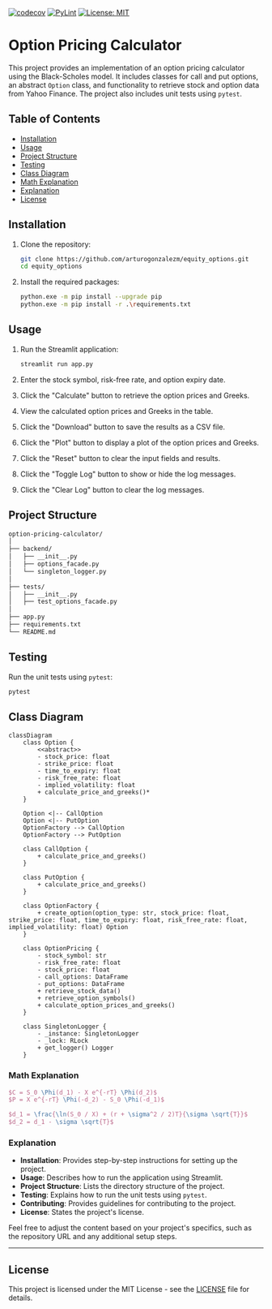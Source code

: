 [![codecov](https://codecov.io/gh/arturogonzalezm/equity_options/graph/badge.svg?token=YEtCcH8NcL)](https://codecov.io/gh/arturogonzalezm/equity_options)
[![PyLint](https://github.com/arturogonzalezm/equity_options/actions/workflows/workflow.yml/badge.svg)](https://github.com/arturogonzalezm/equity_options/actions/workflows/workflow.yml)
[![License: MIT](https://img.shields.io/badge/License-MIT-purple.svg)](https://opensource.org/licenses/MIT)

# Option Pricing Calculator

This project provides an implementation of an option pricing calculator using the Black-Scholes model. It includes classes for call and put options, an abstract `Option` class, and functionality to retrieve stock and option data from Yahoo Finance. The project also includes unit tests using `pytest`.

## Table of Contents

- [Installation](#installation)
- [Usage](#usage)
- [Project Structure](#project-structure)
- [Testing](#testing)
- [Class Diagram](#class-diagram)
- [Math Explanation](#math-explanation)
- [Explanation](#explanation)
- [License](#license)

## Installation

1. Clone the repository:
   ```sh
   git clone https://github.com/arturogonzalezm/equity_options.git
   cd equity_options
    ```
   
2. Install the required packages:

    ```sh
    python.exe -m pip install --upgrade pip
    python.exe -m pip install -r .\requirements.txt
    ```
   
## Usage

1. Run the Streamlit application:
   ```sh
   streamlit run app.py
   ```
   
2. Enter the stock symbol, risk-free rate, and option expiry date.
3. Click the "Calculate" button to retrieve the option prices and Greeks.
4. View the calculated option prices and Greeks in the table.
5. Click the "Download" button to save the results as a CSV file.
6. Click the "Plot" button to display a plot of the option prices and Greeks.
7. Click the "Reset" button to clear the input fields and results.
8. Click the "Toggle Log" button to show or hide the log messages.
9. Click the "Clear Log" button to clear the log messages.

## Project Structure

```sh
option-pricing-calculator/
│
├── backend/
│   ├── __init__.py
│   ├── options_facade.py
│   └── singleton_logger.py
│
├── tests/
│   ├── __init__.py
│   ├── test_options_facade.py
│
├── app.py
├── requirements.txt
└── README.md
```

## Testing

Run the unit tests using `pytest`:

```sh
pytest
```

## Class Diagram

```mermaid
classDiagram
    class Option {
        <<abstract>>
        - stock_price: float
        - strike_price: float
        - time_to_expiry: float
        - risk_free_rate: float
        - implied_volatility: float
        + calculate_price_and_greeks()*
    }

    Option <|-- CallOption
    Option <|-- PutOption
    OptionFactory --> CallOption
    OptionFactory --> PutOption

    class CallOption {
        + calculate_price_and_greeks()
    }

    class PutOption {
        + calculate_price_and_greeks()
    }

    class OptionFactory {
        + create_option(option_type: str, stock_price: float, strike_price: float, time_to_expiry: float, risk_free_rate: float, implied_volatility: float) Option
    }

    class OptionPricing {
        - stock_symbol: str
        - risk_free_rate: float
        - stock_price: float
        - call_options: DataFrame
        - put_options: DataFrame
        + retrieve_stock_data()
        + retrieve_option_symbols()
        + calculate_option_prices_and_greeks()
    }

    class SingletonLogger {
        - _instance: SingletonLogger
        - _lock: RLock
        + get_logger() Logger
    }
```

### Math Explanation

```latex
$C = S_0 \Phi(d_1) - X e^{-rT} \Phi(d_2)$
$P = X e^{-rT} \Phi(-d_2) - S_0 \Phi(-d_1)$

$d_1 = \frac{\ln(S_0 / X) + (r + \sigma^2 / 2)T}{\sigma \sqrt{T}}$
$d_2 = d_1 - \sigma \sqrt{T}$
```

### Explanation

- **Installation**: Provides step-by-step instructions for setting up the project.
- **Usage**: Describes how to run the application using Streamlit.
- **Project Structure**: Lists the directory structure of the project.
- **Testing**: Explains how to run the unit tests using `pytest`.
- **Contributing**: Provides guidelines for contributing to the project.
- **License**: States the project's license.

Feel free to adjust the content based on your project's specifics, such as the repository URL and any additional setup steps.

---

## License

This project is licensed under the MIT License - see the [LICENSE](LICENSE) file for details.


